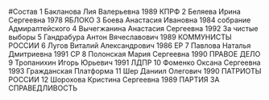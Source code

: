 #Состав
1 Бакланова Лия Валерьевна 1989 КПРФ
2 Беляева Ирина Сергеевна 1978 ЯБЛОКО
3 Боева Анастасия Ивановна 1984 собрание Адмиралтейского
4 Вычегжанина Анастасия Сергеевна 1992 За чистые выборы
5 Гандрабура Антон Вячеславович 1989 КОММУНИСТЫ РОССИИ
6 Лугов Виталий Александрович 1986 ЕР
7 Павлова Наталья Дмитриевна 1991 СР
8 Полонская Мария Сергеевна 1990 ПРАВОЕ ДЕЛО
9 Тропанихин Игорь Юрьевич 1991 ЛДПР
10 Фоменко Оксана Сергеевна 1993 Гражданская Платформа
11 Шер Даниил Олегович 1990 ПАТРИОТЫ РОССИИ
12 Шорохова Кристина Сергеевна 1989 ПАРТИЯ ЗА СПРАВЕДЛИВОСТЬ
